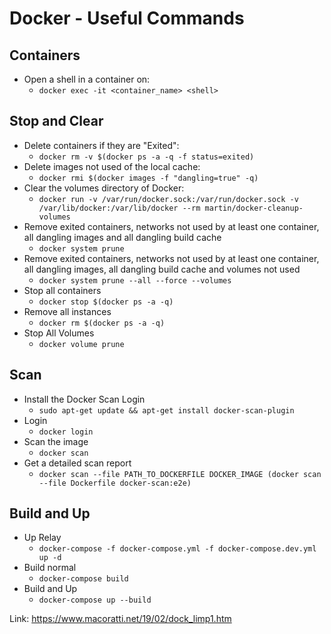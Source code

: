 # Docker - Useful Commands

## Containers

- Open a shell in a container on:
	- `docker exec -it <container_name> <shell>`

## Stop and Clear

- Delete containers if they are "Exited":
	- `docker rm -v $(docker ps -a -q -f status=exited)`
- Delete images not used of the local cache:
	- `docker rmi $(docker images -f "dangling=true" -q)`
- Clear the volumes directory of Docker:
	- `docker run -v /var/run/docker.sock:/var/run/docker.sock -v /var/lib/docker:/var/lib/docker --rm martin/docker-cleanup-volumes`
- Remove exited containers, networks not used by at least one container, all dangling images and all dangling build cache
	- `docker system prune`
- Remove exited containers, networks not used by at least one container, all dangling images, all dangling build cache and volumes not used 
	- `docker system prune --all --force --volumes`
- Stop all containers
	- `docker stop $(docker ps -a -q)`
- Remove all instances
	- `docker rm $(docker ps -a -q)`
- Stop All Volumes
	- `docker volume prune`

## Scan

- Install the Docker Scan Login
	- `sudo apt-get update && apt-get install docker-scan-plugin`
- Login 
	- `docker login`
- Scan the image
	- `docker scan`
- Get a detailed scan report
	- `docker scan --file PATH_TO_DOCKERFILE DOCKER_IMAGE (docker scan --file Dockerfile docker-scan:e2e)`

## Build and Up
- Up Relay
	- `docker-compose -f docker-compose.yml -f docker-compose.dev.yml up -d`
- Build normal
	- `docker-compose build`
- Build and Up
	- `docker-compose up --build`

Link: https://www.macoratti.net/19/02/dock_limp1.htm
